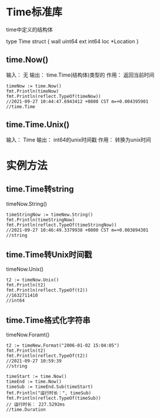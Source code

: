 # Time标准库





time中定义的结构体

type Time struct {
    wall uint64
    ext  int64
    loc  *Location
}



## time.Now()

输入： 无
输出： time.Time(结构体)类型的
作用： 返回当前时间



~~~
timeNow := time.Now()
fmt.Println(timeNow)
fmt.Println(reflect.TypeOf(timeNow))
//2021-09-27 10:44:47.6943412 +0800 CST m=+0.004395901
//time.Time

~~~

## time.Time.Unix()

输入： Time
输出： int64的unix时间戳
作用： 转换为unix时间

# 实例方法



## time.Time转string

timeNow.String()

```
timeStringNow := timeNew.String()
fmt.Println(timeStringNow)
fmt.Println(reflect.TypeOf(timeStringNow))
//2021-09-27 10:46:49.3379938 +0800 CST m=+0.003894301
//string
```



## time.Time转Unix时间戳

timeNow.Unix()

```
t2 := timeNow.Unix()
fmt.Println(t2)
fmt.Println(reflect.TypeOf(t2))
//1632711410
//int64
```



## time.Time格式化字符串

timeNow.Foramt()

```
t2 := timeNew.Format("2006-01-02 15:04:05")
fmt.Println(t2)
fmt.Println(reflect.TypeOf(t2))
//2021-09-27 10:59:39
//string
```





```
timeStart := time.Now()
timeEnd := time.Now()
timeSub := timeEnd.Sub(timeStart)
fmt.Println("运行时长：", timeSub)
fmt.Println(reflect.TypeOf(timeSub))
// 运行时长： 227.5292ms
//time.Duration
```